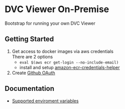 # DVC Viewer On-Premise

Bootstrap for running your own DVC Viewer

## Getting Started

1. Get access to docker images via aws credentials  
    There are 2 options
    * `eval $(aws ecr get-login --no-include-email)`
    * install and setup [amazon-ecr-credentials-helper](https://github.com/awslabs/amazon-ecr-credential-helper)
2. Create [Github OAuth](./docs/02-github-oauth.md)

## Documentation

* [Supported enviroment variables](./docs/01-env-variables.md)
